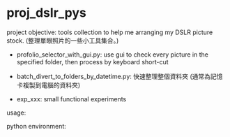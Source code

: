 # proj_dslr_pys

project objective: tools collection to help me arranging my DSLR picture stock. (整理單眼照片的一些小工具集合。)

 - profolio_selector_with_gui.py: use gui to check every picture in the specified folder, then process by keyboard short-cut

 - batch_divert_to_folders_by_datetime.py: 快速整理整個資料夾 (通常為記憶卡複製到電腦的資料夾)

 - exp_xxx: small functional experiments

usage:

python environment: 


